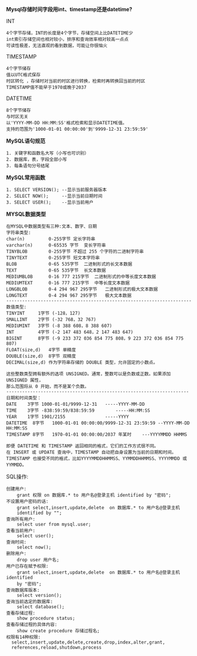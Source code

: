 **Mysql存储时间字段用int、timestamp还是datetime?**

INT

	4个字节存储，INT的长度是4个字节，存储空间上比DATETIME少
	int索引存储空间也相对较小，排序和查询效率相对较高一点点
	可读性极差，无法直观的看到数据，可能让你很恼火

TIMESTAMP

	4个字节储存
	值以UTC格式保存 
	时区转化 ，存储时对当前的时区进行转换，检索时再转换回当前的时区
	TIMESTAMP值不能早于1970或晚于2037


DATETIME

	8个字节储存
	与时区无关
	以'YYYY-MM-DD HH:MM:SS'格式检索和显示DATETIME值。
	支持的范围为'1000-01-01 00:00:00'到'9999-12-31 23:59:59'

**MySQL语句规范**

    1. 关键字和函数名大写（小写也可识别）
    2. 数据库，表，字段全部小写
    3. 每条语句分号结尾


**MySQL常用函数**

    1. SELECT VERSION(); --显示当前服务器版本
    2. SELECT NOW(); 	 --显示当前日期时间
    3. SELECT USER();	 --显示当前用户

**MYSQL数据类型**

	在MYSQL中数据类型有三种:文本、数字、日期
	字符串类型:   
    char(n)			0-255字节	定长字符串
    varchar(n)		0-65535 字节	变长字符串
    TINYBLOB		0-255字节	不超过 255 个字符的二进制字符串
    TINYTEXT		0-255字节	短文本字符串
    BLOB			0-65 535字节	二进制形式的长文本数据
    TEXT			0-65 535字节	长文本数据
	MEDIUMBLOB		0-16 777 215字节	二进制形式的中等长度文本数据
	MEDIUMTEXT		0-16 777 215字节	中等长度文本数据
	LONGBLOB		0-4 294 967 295字节	二进制形式的极大文本数据
	LONGTEXT		0-4 294 967 295字节	极大文本数据
	----------------------------------------------------------------------
	数值类型:
	TINYINT		1字节	(-128，127)	            		
	SMALLINT	2字节	(-32 768，32 767)	    		
	MEDIUMINT	3字节	(-8 388 608，8 388 607)			
	INT 		4字节	(-2 147 483 648，2 147 483 647)
	BIGINT	    8字节	(-9 233 372 036 854 775 808，9 223 372 036 854 775 807)
	FLOAT(size,d)   4字节	单精度
	DOUBLE(size,d)	8字节	双精度
	DECIMAL(size,d)	作为字符串存储的 DOUBLE 类型，允许固定的小数点。

	这些整数类型拥有额外的选项 UNSIGNED。通常，整数可以是负数或正数。如果添加 UNSIGNED 属性，
	那么范围将从 0 开始，而不是某个负数。
	---------------------------------------------------------------------
	日期和时间类型：
    DATE	3字节	1000-01-01/9999-12-31	-----YYYY-MM-DD
    TIME	3字节	-838:59:59/838:59:59		-----HH:MM:SS
    YEAR	1字节	1901/2155				-----YYYY
    DATETIME  8字节	1000-01-01 00:00:00/9999-12-31 23:59:59	--YYYY-MM-DD HH:MM:SS
    TIMESTAMP 8字节	1970-01-01 00:00:00/2037 年某时	---YYYYMMDD HHMMS

    即便 DATETIME 和 TIMESTAMP 返回相同的格式，它们的工作方式很不同。
	在 INSERT 或 UPDATE 查询中，TIMESTAMP 自动把自身设置为当前的日期和时间。
	TIMESTAMP 也接受不同的格式，比如YYYYMMDDHHMMSS、YYMMDDHHMMSS、YYYYMMDD 或 YYMMDD。

SQL操作:

	创建用户:
		grant 权限 on 数据库.* to 用户名@登录主机 identified by "密码";
	不设置用户密码的话:
		grant select,insert,update,delete  on 数据库.* to 用户名@登录主机 
		identified by "";
	查询所有用户:
		select user from mysql.user;
	查看当前用户:
		select user();
	查询时间:
		select now();
	删除用户:
		drop user 用户名;
	用户已存在赋予权限:
		grant select,insert,update,delete  on 数据库.* to 用户名@登录主机 identified 
		by "密码";
	查询数据库版本:
		select version();
	查询当前选定的数据库:
		select database();
	查看存储过程:
		show procedure status;
	查看存储过程的具体内容:
		show create procedure 存储过程名;
	权限有14种权限:
	  select,insert,update,delete,create,drop,index,alter,grant,
	  references,reload,shutdown,process
	





